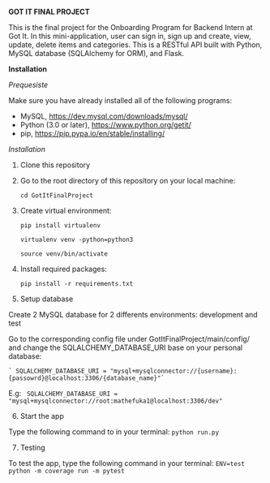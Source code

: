 **GOT IT FINAL PROJECT**

This is the final project for the Onboarding Program for Backend Intern 
at Got It. In this mini-application, user can sign in, sign up and 
create, view, update, delete items and categories. This is a RESTful API 
built with Python, MySQL database (SQLAlchemy for ORM), and Flask.

**Installation**

_Prequesiste_

Make sure you have already installed all of the following programs:
+ MySQL, https://dev.mysql.com/downloads/mysql/
+ Python (3.0 or later), https://www.python.org/getit/
+ pip, https://pip.pypa.io/en/stable/installing/

_Installation_
1. Clone this repository
2. Go to the root directory of this repository on your local machine:
   
    `cd GotItFinalProject`
   
3. Create virtual environment: 
   
    `pip install virtualenv`
   
   `virtualenv venv -python=python3`

    `source venv/bin/activate`

4. Install required packages:
   
    `pip install -r requirements.txt`

5. Setup database 

Create 2 MySQL database for 2 differents environments: development and test

Go to the corresponding config file under GotItFinalProject/main/config/ and
change the SQLALCHEMY_DATABASE_URI base on your personal database:

    ` SQLALCHEMY_DATABASE_URI = "mysql+mysqlconnector://{username}:{passowrd}@localhost:3306/{database_name}"`
E.g:    ` SQLALCHEMY_DATABASE_URI = "mysql+mysqlconnector://root:mathefuka1@localhost:3306/dev"`

6. Start the app

Type the following command to in your terminal:
`python run.py`

7. Testing

To test the app, type the following command in your terminal:
`ENV=test python -m coverage run -m pytest`
